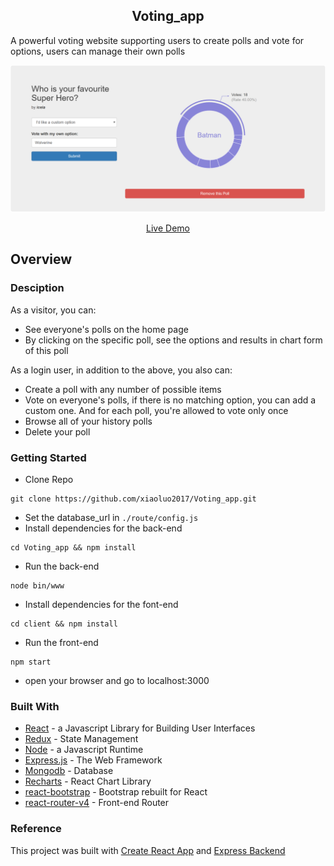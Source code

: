 <h2 align="center">Voting_app</h2>

A powerful voting website supporting users to create polls and vote for options, users can manage their own polls<br/>
<p align="center" margin-bottom="0">
  <a href="http://www.hnclone.win" target="_blank">
    <img alt="Voting App Clone Demo" width="auto" height="auto" src="https://github.com/xiaoluo2017/Voting_app/blob/master/images/Capture.PNG">
  </a>
</p>
<p align="center">
  <a href="https://cryptic-plateau-68929.herokuapp.com/">Live Demo</a>
</p>

## Overview

### Desciption
As a visitor, you can:
* See everyone's polls on the home page
* By clicking on the specific poll, see the options and results in chart form of this poll 

As a login user, in addition to the above, you also can:
* Create a poll with any number of possible items
* Vote on everyone's polls, if there is no matching option, you can add a custom one. And for each poll, you're allowed to vote only  once
* Browse all of your history polls
* Delete your poll

### Getting Started
* Clone Repo 
```
git clone https://github.com/xiaoluo2017/Voting_app.git
```
* Set the database_url in ```./route/config.js```
* Install dependencies for the back-end 
```
cd Voting_app && npm install
```
* Run the back-end 
```
node bin/www
```
* Install dependencies for the font-end 
```
cd client && npm install
```
* Run the front-end 
```
npm start
```
* open your browser and go to localhost:3000

### Built With
* [React](https://facebook.github.io/react/) - a Javascript Library for Building User Interfaces
* [Redux](http://redux.js.org/) - State Management
* [Node](https://nodejs.org) - a Javascript Runtime
* [Express.js](http://expressjs.com) - The Web Framework
* [Mongodb](http://mongodb.github.io/node-mongodb-native/2.0/) - Database
* [Recharts](http://recharts.org/#/zh-CN/guide) - React Chart Library
* [react-bootstrap](https://react-bootstrap.github.io/) - Bootstrap rebuilt for React
* [react-router-v4](https://medium.com/@pshrmn/a-simple-react-router-v4-tutorial-7f23ff27adf) - Front-end Router

### Reference
This project was built with [Create React App](https://github.com/facebookincubator/create-react-app) and [Express Backend](https://daveceddia.com/create-react-app-express-backend/)</br>
